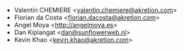 - Valentin CHEMIERE \<<valentin.chemiere@akretion.com>\>
- Florian da Costa \<<florian.dacosta@akretion.com>\>
- Angel Moya \<<http://angelmoya.es>\>
- Dan Kiplangat \<<dan@sunflowerweb.nl>\>
- Kevin Khao \<<kevin.khao@akretion.com>\>
